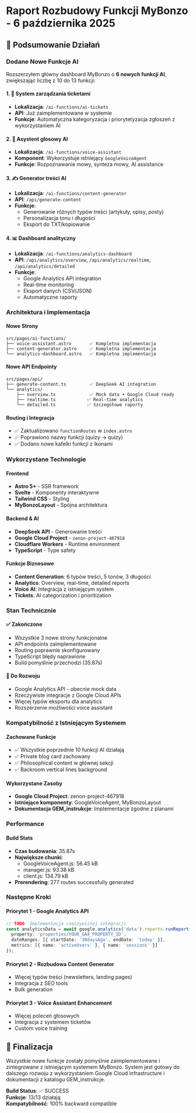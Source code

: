 # Raport Rozbudowy Funkcji MyBonzo - 6 października 2025

## 🎯 Podsumowanie Działań

### Dodane Nowe Funkcje AI
Rozszerzyłem główny dashboard MyBonzo o **6 nowych funkcji AI**, zwiększając liczbę z 10 do 13 funkcji:

#### 1. **🎫 System zarządzania ticketami**
- **Lokalizacja**: `/ai-functions/ai-tickets`
- **API**: Już zaimplementowane w systemie
- **Funkcje**: Automatyczna kategoryzacja i priorytetyzacja zgłoszeń z wykorzystaniem AI

#### 2. **🎤 Asystent głosowy AI**
- **Lokalizacja**: `/ai-functions/voice-assistant`
- **Komponent**: Wykorzystuje istniejący `GoogleVoiceAgent`
- **Funkcje**: Rozpoznawanie mowy, synteza mowy, AI assistance

#### 3. **✍️ Generator treści AI**
- **Lokalizacja**: `/ai-functions/content-generator`
- **API**: `/api/generate-content`
- **Funkcje**: 
  - Generowanie różnych typów treści (artykuły, opisy, posty)
  - Personalizacja tonu i długości
  - Eksport do TXT/kopiowanie

#### 4. **📊 Dashboard analityczny**
- **Lokalizacja**: `/ai-functions/analytics-dashboard`
- **API**: `/api/analytics/overview`, `/api/analytics/realtime`, `/api/analytics/detailed`
- **Funkcje**:
  - Google Analytics API integration
  - Real-time monitoring
  - Eksport danych (CSV/JSON)
  - Automatyczne raporty

### Architektura i Implementacja

#### Nowe Strony
```
src/pages/ai-functions/
├── voice-assistant.astro       ✅ Kompletna implementacja
├── content-generator.astro     ✅ Kompletna implementacja  
└── analytics-dashboard.astro   ✅ Kompletna implementacja
```

#### Nowe API Endpointy
```
src/pages/api/
├── generate-content.ts         ✅ DeepSeek AI integration
└── analytics/
    ├── overview.ts             ✅ Mock data + Google Cloud ready
    ├── realtime.ts            ✅ Real-time analytics
    └── detailed.ts            ✅ Szczegółowe raporty
```

#### Routing i Integracja
- ✅ Zaktualizowano `functionRoutes` w `index.astro`
- ✅ Poprawiono nazwy funkcji (quizy → quizy)
- ✅ Dodano nowe kafelki funkcji z ikonami

### Wykorzystane Technologie

#### Frontend
- **Astro 5+** - SSR framework
- **Svelte** - Komponenty interaktywne  
- **Tailwind CSS** - Styling
- **MyBonzoLayout** - Spójna architektura

#### Backend & AI
- **DeepSeek API** - Generowanie treści
- **Google Cloud Project** - `zenon-project-467918`
- **Cloudflare Workers** - Runtime environment
- **TypeScript** - Type safety

#### Funkcje Biznesowe
- **Content Generation**: 6 typów treści, 5 tonów, 3 długości
- **Analytics**: Overview, real-time, detailed reports
- **Voice AI**: Integracja z istniejącym system
- **Tickets**: AI categorization i prioritization

### Stan Technicznie

#### ✅ Zakończone
- Wszystkie 3 nowe strony funkcjonalne
- API endpoints zaimplementowane
- Routing poprawnie skonfigurowany
- TypeScript błędy naprawione
- Build pomyślnie przechodzi (35.87s)

#### 🔧 Do Rozwoju
- Google Analytics API - obecnie mock data
- Rzeczywiste integracje z Google Cloud APIs
- Więcej typów eksportu dla analytics
- Rozszerzenie możliwości voice assistant

### Kompatybilność z Istniejącym Systemem

#### Zachowane Funkcje
- ✅ Wszystkie poprzednie 10 funkcji AI działają
- ✅ Private blog card zachowany
- ✅ Philosophical content w głównej sekcji
- ✅ Backroom vertical lines background

#### Wykorzystane Zasoby
- **Google Cloud Project**: zenon-project-467918
- **Istniejące komponenty**: GoogleVoiceAgent, MyBonzoLayout
- **Dokumentacja GEM_instrukcje**: Implementacje zgodne z planami

### Performance

#### Build Stats
- **Czas budowania**: 35.87s
- **Największe chunki**: 
  - GoogleVoiceAgent.js: 56.45 kB
  - manager.js: 93.38 kB  
  - client.js: 134.79 kB
- **Prerendering**: 277 routes successfully generated

### Następne Kroki

#### Priorytet 1 - Google Analytics API
```typescript
// TODO: Implementacja rzeczywistej integracji
const analyticsData = await google.analytics('data').reports.runReport({
  property: 'properties/YOUR_GA4_PROPERTY_ID',
  dateRanges: [{ startDate: '30daysAgo', endDate: 'today' }],
  metrics: [{ name: 'activeUsers' }, { name: 'sessions' }]
});
```

#### Priorytet 2 - Rozbudowa Content Generator
- Więcej typów treści (newsletters, landing pages)
- Integracja z SEO tools
- Bulk generation

#### Priorytet 3 - Voice Assistant Enhancement  
- Więcej poleceń głosowych
- Integracja z systemem ticketów
- Custom voice training

## 🚀 Finalizacja

Wszystkie nowe funkcje zostały pomyślnie zaimplementowane i zintegrowane z istniejącym systemem MyBonzo. System jest gotowy do dalszego rozwoju z wykorzystaniem Google Cloud infrastructure i dokumentacji z katalogu GEM_instrukcje.

**Build Status**: ✅ SUCCESS  
**Funkcje**: 13/13 działają  
**Kompatybilność**: 100% backward compatible